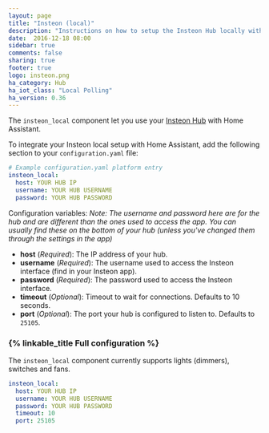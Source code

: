 ```yaml
---
layout: page
title: "Insteon (local)"
description: "Instructions on how to setup the Insteon Hub locally within Home Assistant."
date:  2016-12-18 08:00
sidebar: true
comments: false
sharing: true
footer: true
logo: insteon.png
ha_category: Hub
ha_iot_class: "Local Polling"
ha_version: 0.36
---
```


The `insteon_local` component let you use your [Insteon Hub](http://www.insteon.com/insteon-hub/) with Home Assistant.

To integrate your Insteon local setup with Home Assistant, add the following section to your `configuration.yaml` file:

```yaml
# Example configuration.yaml platform entry
insteon_local:
  host: YOUR HUB IP
  username: YOUR HUB USERNAME
  password: YOUR HUB PASSWORD
```

Configuration variables:
*Note: The username and password here are for the hub and are different than the ones used to access the app. You can usually find these on the bottom of your hub (unless you've changed them through the settings in the app)*
- **host** (*Required*): The IP address of your hub.
- **username** (*Required*): The username used to access the Insteon interface (find in your Insteon app).
- **password** (*Required*): The password used to access the Insteon interface.
- **timeout** (*Optional*): Timeout to wait for connections. Defaults to 10 seconds.
- **port** (*Optional*): The port your hub is configured to listen to. Defaults to `25105`.

### {% linkable_title Full configuration %}

The `insteon_local` component currently supports lights (dimmers), switches and fans.

```yaml
insteon_local:
  host: YOUR HUB IP
  username: YOUR HUB USERNAME
  password: YOUR HUB PASSWORD
  timeout: 10
  port: 25105
```
